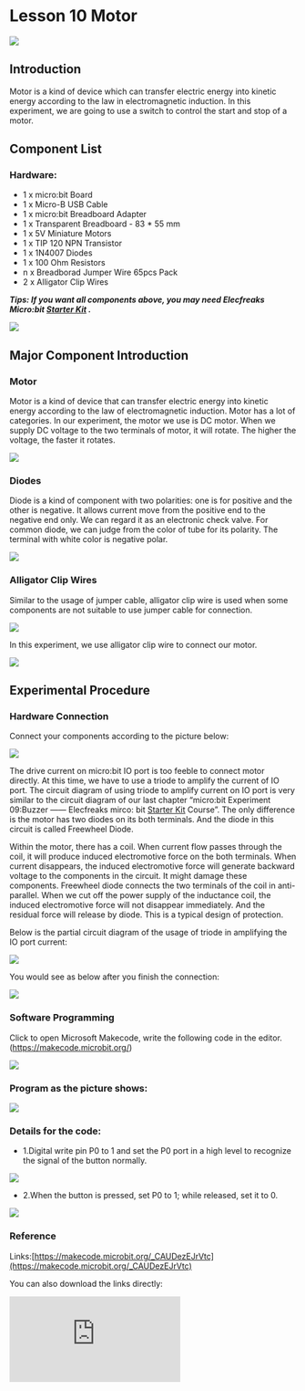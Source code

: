 # Lesson 10 Motor

 ![](./images/8KZyoCy.jpg)

## Introduction


Motor is a kind of device which can transfer electric energy into kinetic energy according to the law in electromagnetic induction. In this experiment, we are going to use a switch to control the start and stop of a motor.

## Component List


### Hardware:

- 1 x micro:bit Board
- 1 x Micro-B USB Cable
- 1 x micro:bit Breadboard Adapter
- 1 x Transparent Breadboard - 83 * 55 mm
- 1 x 5V Miniature Motors
- 1 x TIP 120 NPN Transistor
- 1 x 1N4007 Diodes
- 1 x 100 Ohm Resistors
- n x Breadborad Jumper Wire 65pcs Pack
- 2 x Alligator Clip Wires

***Tips: If you want all components above, you may need Elecfreaks Micro:bit [Starter Kit](https://shop.elecfreaks.com/products/elecfreaks-micro-bit-starter-kit?_pos=2&_sid=fc5b895f2&_ss=r)  .***

![](./images/W4tseua.jpg)

## Major Component Introduction


### Motor

Motor is a kind of device that can transfer electric energy into kinetic energy according to the law of electromagnetic induction. Motor has a lot of categories. In our experiment, the motor we use is DC motor. When we supply DC voltage to the two terminals of motor, it will rotate. The higher the voltage, the faster it rotates.

![](./images/JesPIk4.jpg)

### Diodes

Diode is a kind of component with two polarities: one is for positive and the other is negative. It allows current move from the positive end to the negative end only. We can regard it as an electronic check valve.
For common diode, we can judge from the color of tube for its polarity. The terminal with white color is negative polar.

![](./images/b1g3bBJ.jpg)

### Alligator Clip Wires

Similar to the usage of jumper cable, alligator clip wire is used when some components are not suitable to use jumper cable for connection.

![](./images/EfkdKmY.jpg)

In this experiment, we use alligator clip wire to connect our motor.

![](./images/Oj1aUaf.jpg)

## Experimental Procedure

### Hardware Connection

Connect your components according to the picture below:


![](./images/2MZA7bj.jpg)

The drive current on micro:bit IO port is too feeble to connect motor directly. At this time, we have to use a triode to amplify the current of IO port. The circuit diagram of using triode to amplify current on IO port is very similar to the circuit diagram of our last chapter “micro:bit Experiment 09:Buzzer —— Elecfreaks mirco: bit [Starter Kit](https://shop.elecfreaks.com/products/elecfreaks-micro-bit-starter-kit?_pos=2&_sid=fc5b895f2&_ss=r)  Course”. The only difference is the motor has two diodes on its both terminals. And the diode in this circuit is called Freewheel Diode.

Within the motor, there has a coil. When current flow passes through the coil, it will produce induced electromotive force on the both terminals. When current disappears, the induced electromotive force will generate backward voltage to the components in the circuit. It might damage these components. Freewheel diode connects the two terminals of the coil in anti-parallel. When we cut off the power supply of the inductance coil, the induced electromotive force will not disappear immediately. And the residual force will release by diode. This is a typical design of protection.

Below is the partial circuit diagram of the usage of triode in amplifying the IO port current:

![](./images/e4YL3hx.jpg)

You would see as below after you finish the connection:

![](./images/RwH4uNp.jpg)

### Software Programming

Click to open Microsoft Makecode, write the following code in the editor.(https://makecode.microbit.org/)

![](./images/JHZUvh2.png)

### Program as the picture shows:

![](./images/imGjxBm.png)

### Details for the code:
- 1.Digital write pin P0 to 1 and set the P0 port in a high level to recognize the signal of the button normally.

![](./images/Qqjk2WB.png)

- 2.When the button is pressed, set P0 to 1; while released, set it to 0.

![](./images/lFdOZxr.png)

### Reference
Links:[https://makecode.microbit.org/_CAUDezEJrVtc](https://makecode.microbit.org/_CAUDezEJrVtc)

You can also download the links directly:

<div
    style={{
        position: 'relative',
        paddingBottom: '60%',
        overflow: 'hidden',
    }}
>
    <iframe
        src="https://makecode.microbit.org/_CAUDezEJrVtc"
        frameborder="0"
        sandbox="allow-popups allow-forms allow-scripts allow-same-origin"
        style={{
            position: 'absolute',
            width: '100%',
            height: '100%',
        }}
    />
</div>

## Result

Press down the button, the motor starts rotating. Press again, it will stop moving.
Attention: The voltage of micro:bit power source is low. It is 3V only. Press down the button, the motor may not start. If this happens, please stir the fan blade of the motor so that it can move properly.

![](./images/UeWUgLi.gif)


## Exploration

If we want to use a potentiometer to control the motor speed, then how to design circuit and program.

## FAQ
